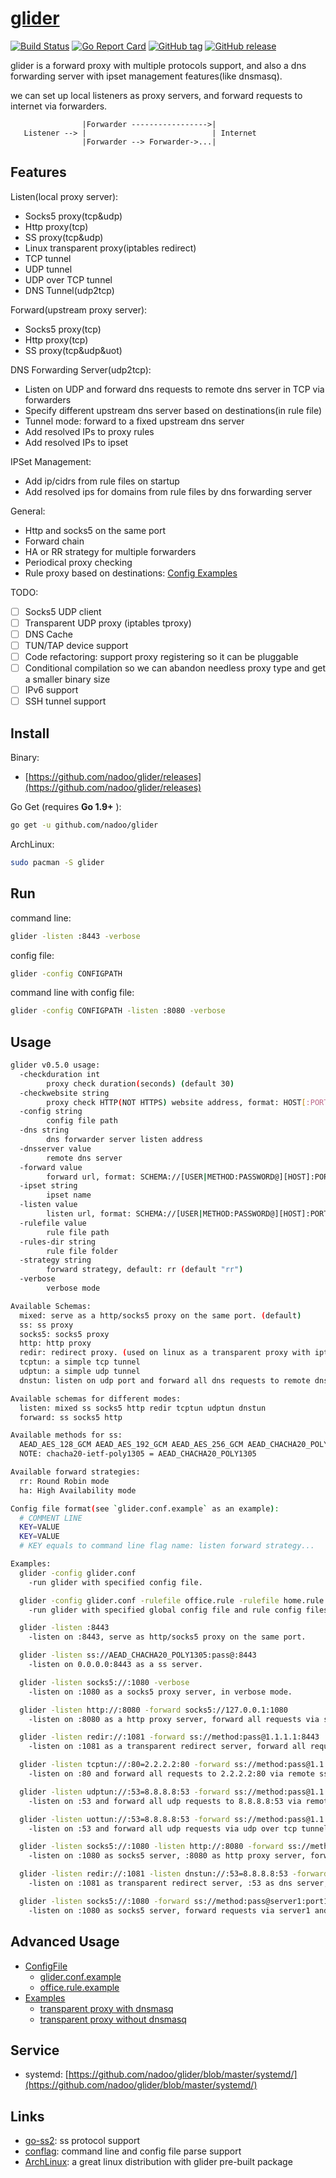 # [glider](https://github.com/nadoo/glider)

[![Build Status](https://img.shields.io/travis/nadoo/glider.svg?style=flat-square)](https://travis-ci.org/nadoo/glider)
[![Go Report Card](https://goreportcard.com/badge/github.com/nadoo/glider?style=flat-square)](https://goreportcard.com/report/github.com/nadoo/glider)
[![GitHub tag](https://img.shields.io/github/tag/nadoo/glider.svg?style=flat-square)](https://github.com/nadoo/glider/releases)
[![GitHub release](https://img.shields.io/github/release/nadoo/glider.svg?style=flat-square)](https://github.com/nadoo/glider/releases)

glider is a forward proxy with multiple protocols support, and also a dns forwarding server with ipset management features(like dnsmasq).

we can set up local listeners as proxy servers, and forward requests to internet via forwarders.
```
                |Forwarder ----------------->|         
   Listener --> |                            | Internet
                |Forwarder --> Forwarder->...| 
```

## Features
Listen(local proxy server):
- Socks5 proxy(tcp&udp)
- Http proxy(tcp)
- SS proxy(tcp&udp)
- Linux transparent proxy(iptables redirect)
- TCP tunnel
- UDP tunnel
- UDP over TCP tunnel
- DNS Tunnel(udp2tcp)

Forward(upstream proxy server):
- Socks5 proxy(tcp)
- Http proxy(tcp)
- SS proxy(tcp&udp&uot)

DNS Forwarding Server(udp2tcp):
- Listen on UDP and forward dns requests to remote dns server in TCP via forwarders
- Specify different upstream dns server based on destinations(in rule file)
- Tunnel mode: forward to a fixed upstream dns server
- Add resolved IPs to proxy rules
- Add resolved IPs to ipset

IPSet Management:
- Add ip/cidrs from rule files on startup
- Add resolved ips for domains from rule files by dns forwarding server 

General:
- Http and socks5 on the same port
- Forward chain
- HA or RR strategy for multiple forwarders
- Periodical proxy checking
- Rule proxy based on destinations: [Config Examples](config/examples)

TODO:

- [ ] Socks5 UDP client
- [ ] Transparent UDP proxy (iptables tproxy)
- [ ] DNS Cache
- [ ] TUN/TAP device support
- [ ] Code refactoring: support proxy registering so it can be pluggable
- [ ] Conditional compilation so we can abandon needless proxy type and get a smaller binary size
- [ ] IPv6 support
- [ ] SSH tunnel support

## Install
Binary: 
- [https://github.com/nadoo/glider/releases](https://github.com/nadoo/glider/releases)

Go Get (requires **Go 1.9+** ):
```bash
go get -u github.com/nadoo/glider
```

ArchLinux: 
```bash
sudo pacman -S glider
```

## Run
command line:
```bash
glider -listen :8443 -verbose
```

config file:
```bash
glider -config CONFIGPATH
```

command line with config file:
```bash
glider -config CONFIGPATH -listen :8080 -verbose
```

## Usage
```bash
glider v0.5.0 usage:
  -checkduration int
        proxy check duration(seconds) (default 30)
  -checkwebsite string
        proxy check HTTP(NOT HTTPS) website address, format: HOST[:PORT], default port: 80 (default "www.apple.com")
  -config string
        config file path
  -dns string
        dns forwarder server listen address
  -dnsserver value
        remote dns server
  -forward value
        forward url, format: SCHEMA://[USER|METHOD:PASSWORD@][HOST]:PORT[,SCHEMA://[USER|METHOD:PASSWORD@][HOST]:PORT]
  -ipset string
        ipset name
  -listen value
        listen url, format: SCHEMA://[USER|METHOD:PASSWORD@][HOST]:PORT
  -rulefile value
        rule file path
  -rules-dir string
        rule file folder
  -strategy string
        forward strategy, default: rr (default "rr")
  -verbose
        verbose mode

Available Schemas:
  mixed: serve as a http/socks5 proxy on the same port. (default)
  ss: ss proxy
  socks5: socks5 proxy
  http: http proxy
  redir: redirect proxy. (used on linux as a transparent proxy with iptables redirect rules)
  tcptun: a simple tcp tunnel
  udptun: a simple udp tunnel
  dnstun: listen on udp port and forward all dns requests to remote dns server via forwarders(tcp)

Available schemas for different modes:
  listen: mixed ss socks5 http redir tcptun udptun dnstun
  forward: ss socks5 http

Available methods for ss:
  AEAD_AES_128_GCM AEAD_AES_192_GCM AEAD_AES_256_GCM AEAD_CHACHA20_POLY1305 AES-128-CFB AES-128-CTR AES-192-CFB AES-192-CTR AES-256-CFB AES-256-CTR CHACHA20-IETF XCHACHA20
  NOTE: chacha20-ietf-poly1305 = AEAD_CHACHA20_POLY1305

Available forward strategies:
  rr: Round Robin mode
  ha: High Availability mode

Config file format(see `glider.conf.example` as an example):
  # COMMENT LINE
  KEY=VALUE
  KEY=VALUE
  # KEY equals to command line flag name: listen forward strategy...

Examples:
  glider -config glider.conf
    -run glider with specified config file.

  glider -config glider.conf -rulefile office.rule -rulefile home.rule
    -run glider with specified global config file and rule config files.

  glider -listen :8443
    -listen on :8443, serve as http/socks5 proxy on the same port.

  glider -listen ss://AEAD_CHACHA20_POLY1305:pass@:8443
    -listen on 0.0.0.0:8443 as a ss server.

  glider -listen socks5://:1080 -verbose
    -listen on :1080 as a socks5 proxy server, in verbose mode.

  glider -listen http://:8080 -forward socks5://127.0.0.1:1080
    -listen on :8080 as a http proxy server, forward all requests via socks5 server.

  glider -listen redir://:1081 -forward ss://method:pass@1.1.1.1:8443
    -listen on :1081 as a transparent redirect server, forward all requests via remote ss server.

  glider -listen tcptun://:80=2.2.2.2:80 -forward ss://method:pass@1.1.1.1:8443
    -listen on :80 and forward all requests to 2.2.2.2:80 via remote ss server.

  glider -listen udptun://:53=8.8.8.8:53 -forward ss://method:pass@1.1.1.1:8443
    -listen on :53 and forward all udp requests to 8.8.8.8:53 via remote ss server.

  glider -listen uottun://:53=8.8.8.8:53 -forward ss://method:pass@1.1.1.1:8443
    -listen on :53 and forward all udp requests via udp over tcp tunnel.

  glider -listen socks5://:1080 -listen http://:8080 -forward ss://method:pass@1.1.1.1:8443
    -listen on :1080 as socks5 server, :8080 as http proxy server, forward all requests via remote ss server.

  glider -listen redir://:1081 -listen dnstun://:53=8.8.8.8:53 -forward ss://method:pass@server1:port1,ss://method:pass@server2:port2
    -listen on :1081 as transparent redirect server, :53 as dns server, use forward chain: server1 -> server2.

  glider -listen socks5://:1080 -forward ss://method:pass@server1:port1 -forward ss://method:pass@server2:port2 -strategy rr
    -listen on :1080 as socks5 server, forward requests via server1 and server2 in roundrbin mode.
```

## Advanced Usage
- [ConfigFile](config)
  - [glider.conf.example](config/glider.conf.example)
  - [office.rule.example](config/rules.d/office.rule.example)
- [Examples](config/examples)
  - [transparent proxy with dnsmasq](config/examples/8.transparent_proxy_with_dnsmasq)
  - [transparent proxy without dnsmasq](config/examples/9.transparent_proxy_without_dnsmasq)

## Service
- systemd: [https://github.com/nadoo/glider/blob/master/systemd/](https://github.com/nadoo/glider/blob/master/systemd/)

## Links
- [go-ss2](https://github.com/shadowsocks/go-shadowsocks2): ss protocol support
- [conflag](https://github.com/nadoo/conflag): command line and config file parse support
- [ArchLinux](https://www.archlinux.org/packages/community/x86_64/glider): a great linux distribution with glider pre-built package
